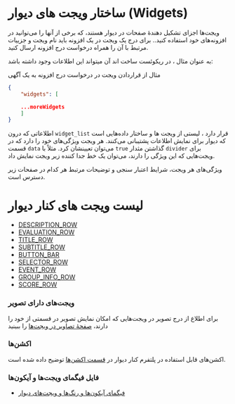 # ساختار ویجت های دیوار (Widgets)
ویجت‌ها اجزای تشکیل دهندهٔ صفحات در دیوار هستند، که برخی از آنها را می‌توانید در افزونه‌های خود استفاده کنید..
برای درج یک ویجت در یک افزونه باید نام ویجت و جزییات مرتبط با آن را همراه درخواست درج افزونه ارسال کنید.

به عنوان مثال ، در ریکوئست ساخت اند آن میتواند این اطلاعات وجود داشته باشد:

مثال از قراردادن ویجت در درخواست درج افزونه به یک آگهی
```JSON
{
    "widgets": [

    ...moreWidgets
    ]
}
```

اطلاعاتی که درون `widget_list` قرار دارد ، لیستی از ویجت ها و ساختار داده‌هایی است که دیوار برای نمایش اطلاعات پشتیبانی می‌کنند.
هر ویجت ویژگی‌های خود را دارد که در قسمت `data` می‌توان تعیینشان کرد. مثلاً با `true` گذاشتن مثدار `divider` برای ویجت‌هایی که این ویژگی را دارند، می‌توان یک خط جدا کننده زیر ویجت نمایش داد.

ویژگی‌های هر ویجت، شرایط اعتبار سنجی و توضیحات مرتبط هر کدام در صفحات زیر دسترس‌ است.
# لیست ویجت های کنار دیوار
- [DESCRIPTION_ROW](./description_row.md)
- [EVALUATION_ROW](./evaluation_row.md)
- [TITLE_ROW](./title_row.md)
- [SUBTITLE_ROW](./subtitle_row.md)
- [BUTTON_BAR](./button_bar.md)
- [SELECTOR_ROW](./selector_row.md)
- [EVENT_ROW](./event_row.md)
- [GROUP_INFO_ROW](./group_info_row.md)
- [SCORE_ROW](./score_row.md)

### ویجت‌های دارای تصویر
برای اطلاع از درج تصویر در ویجت‌هایی که امکان نمایش تصویر در قسمتی از خود را دارند، [صفحهٔ تصاویر در ویجت‌ها](./image.md) را ببینید

### اکشن‌ها
اکشن‌های قابل استفاده در پلتفرم کنار دیوار در
[قسمت اکشن‌ها](./actions/ReadMe.md)
توضیح داده شده است.

### فایل فیگمای ویجت‌ها و آیکون‌ها

- [فیگمای آیکون‌ها و رنگ‌ها و ویجت‌های دیوار](https://www.figma.com/file/ZhhSihwKTjiER1VUDX4ovh/%F0%9F%93%92-Kenar-Docs-(WIP)?type=design&node-id=2-4&mode=design&t=RbiQ2ay29ombNJKz-11)
